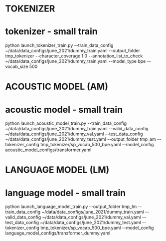 # TOKENIZER
# tokenizer - small train
python launch_tokenizer_train.py --train_data_config ~/data/data_configs/june_2021/dummy_train.yaml --output_folder tmp_tokenizer  --character_coverage 1.0 --annotation_list_to_check ~/data/data_configs/june_2021/dummy_train.yaml --model_type bpe --vocab_size 500

# ACOUSTIC MODEL (AM)
# acoustic model - small train
python launch_acoustic_model_train.py --train_data_config ~/data/data_configs/june_2021/dummy_train.yaml --valid_data_config ~/data/data_configs/june_2021/dummy_val.yaml --test_data_config ~/data/data_configs/june_2021/dummy_test.yaml --output_folder tmp_am  --tokenizer_config tmp_tokenizer/sp_vocab_500_bpe.yaml --model_config acoustic_model_configs/transformer.yaml

# LANGUAGE MODEL (LM)
# language model - small train
python launch_language_model_train.py  --output_folder tmp_lm --train_data_config ~/data/data_configs/june_2021/dummy_train.yaml --valid_data_config ~/data/data_configs/june_2021/dummy_val.yaml --test_data_config ~/data/data_configs/june_2021/dummy_test.yaml --tokenizer_config tmp_tokenizer/sp_vocab_500_bpe.yaml --model_config language_model_configs/transformer_dummy.yaml

